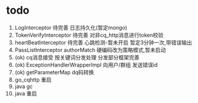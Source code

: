 # todo

1. LogInterceptor 待完善 日志持久化(暂定mongo)
2. TokenVerifyInterceptor 待完善 对非cq_http消息进行token校验
3. heartBeatInterceptor 待完善 心跳检测-暂未开启 暂定3分钟一次,带错误输出
4. PassListInterceptor authorMatch 硬编码改为策略模式,暂未启动
5. (ok) cq消息接受 按关键词分发处理 分发部分框架完善
6. (ok) ExceptionHandlerWrapperImpl 向用户/群组 发送错误id
7. (ok) getParameterMap dq码转换
8. go_cqhttp 重启
9. java gc
10. java 重启